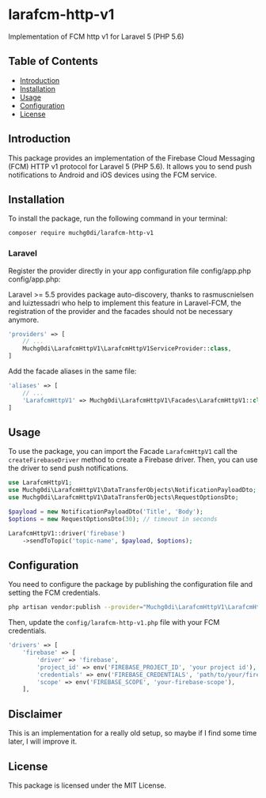 
# larafcm-http-v1
Implementation of FCM http v1 for Laravel 5 (PHP 5.6)

## Table of Contents

* [Introduction](#introduction)
* [Installation](#installation)
* [Usage](#usage)
* [Configuration](#configuration)
* [License](#license)

## Introduction

This package provides an implementation of the Firebase Cloud Messaging (FCM) HTTP v1 protocol for Laravel 5 (PHP 5.6). It allows you to send push notifications to Android and iOS devices using the FCM service.

## Installation

To install the package, run the following command in your terminal:

```bash
composer require muchg0di/larafcm-http-v1
```

### Laravel

Register the provider directly in your app configuration file config/app.php config/app.php:

Laravel >= 5.5 provides package auto-discovery, thanks to rasmuscnielsen and luiztessadri who help to implement this feature in Laravel-FCM, the registration of the provider and the facades should not be necessary anymore.

```php
'providers' => [
	// ...
	Muchg0di\LarafcmHttpV1\LarafcmHttpV1ServiceProvider::class,
]
```

Add the facade aliases in the same file:

```php
'aliases' => [
	// ...
	'LarafcmHttpV1' => Muchg0di\LarafcmHttpV1\Facades\LarafcmHttpV1::class,
]
```

## Usage

To use the package, you can import the Facade `LarafcmHttpV1` call the `createFirebaseDriver` method to create a Firebase driver. Then, you can use the driver to send push notifications.

```php
use LarafcmHttpV1;
use Muchg0di\LarafcmHttpV1\DataTransferObjects\NotificationPayloadDto;
use Muchg0di\LarafcmHttpV1\DataTransferObjects\RequestOptionsDto;

$payload = new NotificationPayloadDto('Title', 'Body');
$options = new RequestOptionsDto(30); // timeout in seconds

LarafcmHttpV1::driver('firebase')
    ->sendToTopic('topic-name', $payload, $options);
```

## Configuration

You need to configure the package by publishing the configuration file and setting the FCM credentials.

```bash
php artisan vendor:publish --provider="Muchg0di\LarafcmHttpV1\LarafcmHttpV1ServiceProvider"
```

Then, update the `config/larafcm-http-v1.php` file with your FCM credentials.

```php
'drivers' => [
    'firebase' => [
        'driver' => 'firebase',
        'project_id' => env('FIREBASE_PROJECT_ID', 'your project id'),
        'credentials' => env('FIREBASE_CREDENTIALS', 'path/to/your/firebase-credentials.json'),
        'scope' => env('FIREBASE_SCOPE', 'your-firebase-scope'),
    ],
```

## Disclaimer
This is an implementation for a really old setup, so maybe if I find some time later, I will improve it.

## License

This package is licensed under the MIT License.
